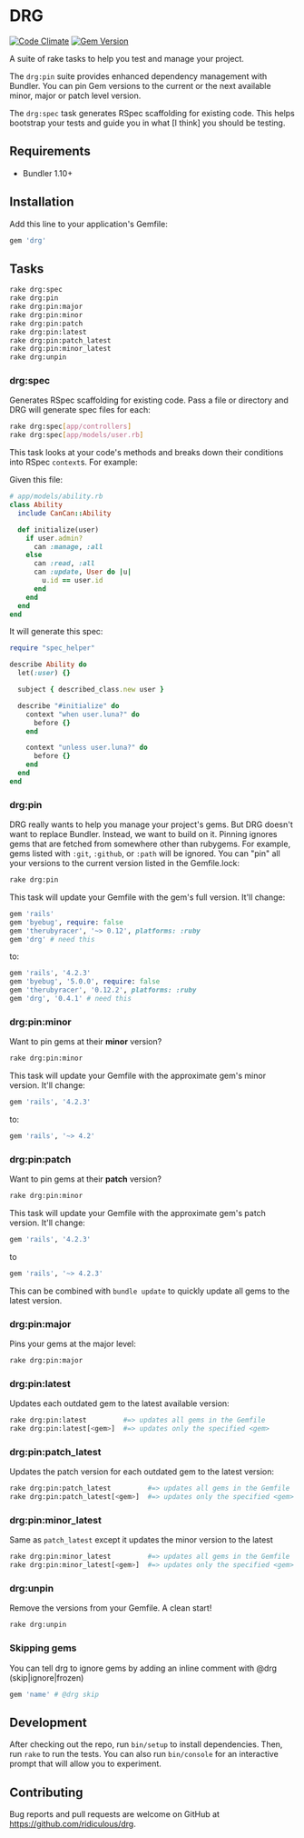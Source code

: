 # DRG
[![Code Climate](https://codeclimate.com/github/ridiculous/drg/badges/gpa.svg)](https://codeclimate.com/github/ridiculous/drg)
[![Gem Version](https://badge.fury.io/rb/drg.svg)](http://badge.fury.io/rb/drg)

A suite of rake tasks to help you test and manage your project.

The `drg:pin` suite provides enhanced dependency management with Bundler. You can pin Gem versions to the current or the next
available minor, major or patch level version. 

The `drg:spec` task generates RSpec scaffolding for existing code. This helps bootstrap your tests and guide you in what 
[I think] you should be testing.

## Requirements

* Bundler 1.10+

## Installation

Add this line to your application's Gemfile:

```ruby
gem 'drg'
```

## Tasks

```bash
rake drg:spec
rake drg:pin
rake drg:pin:major
rake drg:pin:minor
rake drg:pin:patch
rake drg:pin:latest
rake drg:pin:patch_latest
rake drg:pin:minor_latest
rake drg:unpin
```

### drg:spec

Generates RSpec scaffolding for existing code. Pass a file or directory and DRG will generate spec files for each:

```bash
rake drg:spec[app/controllers]
rake drg:spec[app/models/user.rb]
```

This task looks at your code's methods and breaks down their conditions into RSpec `context`s. For example:

Given this file:

```ruby
# app/models/ability.rb
class Ability
  include CanCan::Ability

  def initialize(user)
    if user.admin?
      can :manage, :all
    else
      can :read, :all
      can :update, User do |u|
        u.id == user.id
      end
    end
  end
end
```

It will generate this spec:
```ruby
require "spec_helper"

describe Ability do
  let(:user) {}

  subject { described_class.new user }

  describe "#initialize" do
    context "when user.luna?" do
      before {}
    end

    context "unless user.luna?" do
      before {}
    end
  end
end
```

### drg:pin

DRG really wants to help you manage your project's gems. But DRG doesn't want to replace Bundler. Instead, we want to build on
it. Pinning ignores gems that are fetched from somewhere other than rubygems. For example, gems listed with `:git`, `:github`,
or `:path` will be ignored. You can "pin" all your versions to the current version listed in the Gemfile.lock:

```bash
rake drg:pin
```

This task will update your Gemfile with the gem's full version. It'll change:

```ruby
gem 'rails'
gem 'byebug', require: false
gem 'therubyracer', '~> 0.12', platforms: :ruby
gem 'drg' # need this
```

to:

```ruby
gem 'rails', '4.2.3'
gem 'byebug', '5.0.0', require: false
gem 'therubyracer', '0.12.2', platforms: :ruby
gem 'drg', '0.4.1' # need this
```

### drg:pin:minor

Want to pin gems at their __minor__ version?

```bash
rake drg:pin:minor
```

This task will update your Gemfile with the approximate gem's minor version. It'll change:

```ruby
gem 'rails', '4.2.3'
```

to:

```ruby
gem 'rails', '~> 4.2'
```

### drg:pin:patch

Want to pin gems at their __patch__ version?

```bash
rake drg:pin:minor
```

This task will update your Gemfile with the approximate gem's patch version. It'll change:

```ruby
gem 'rails', '4.2.3'
```

to 

```ruby
gem 'rails', '~> 4.2.3'
```

This can be combined with `bundle update` to quickly update all gems to the latest version.

### drg:pin:major

Pins your gems at the major level:

 ```bash
 rake drg:pin:major
 ```

### drg:pin:latest

Updates each outdated gem to the latest available version:

 ```bash
 rake drg:pin:latest         #=> updates all gems in the Gemfile
 rake drg:pin:latest[<gem>]  #=> updates only the specified <gem>
 ```

### drg:pin:patch_latest

Updates the patch version for each outdated gem to the latest version:

 ```bash
 rake drg:pin:patch_latest         #=> updates all gems in the Gemfile
 rake drg:pin:patch_latest[<gem>]  #=> updates only the specified <gem>
 ```

### drg:pin:minor_latest

Same as `patch_latest` except it updates the minor version to the latest

 ```bash
 rake drg:pin:minor_latest         #=> updates all gems in the Gemfile
 rake drg:pin:minor_latest[<gem>]  #=> updates only the specified <gem>
 ```

### drg:unpin

Remove the versions from your Gemfile. A clean start!

```bash
rake drg:unpin
```

### Skipping gems

You can tell drg to ignore gems by adding an inline comment with @drg (skip|ignore|frozen)

```ruby
gem 'name' # @drg skip
```

## Development

After checking out the repo, run `bin/setup` to install dependencies. Then, run `rake` to run the tests. 
You can also run `bin/console` for an interactive prompt that will allow you to experiment.

## Contributing

Bug reports and pull requests are welcome on GitHub at https://github.com/ridiculous/drg.
